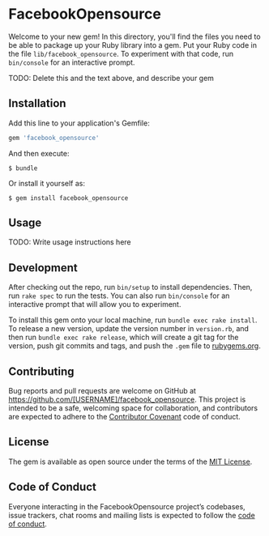 # FacebookOpensource

Welcome to your new gem! In this directory, you'll find the files you need to be able to package up your Ruby library into a gem. Put your Ruby code in the file `lib/facebook_opensource`. To experiment with that code, run `bin/console` for an interactive prompt.

TODO: Delete this and the text above, and describe your gem

## Installation

Add this line to your application's Gemfile:

```ruby
gem 'facebook_opensource'
```

And then execute:

    $ bundle

Or install it yourself as:

    $ gem install facebook_opensource

## Usage

TODO: Write usage instructions here

## Development

After checking out the repo, run `bin/setup` to install dependencies. Then, run `rake spec` to run the tests. You can also run `bin/console` for an interactive prompt that will allow you to experiment.

To install this gem onto your local machine, run `bundle exec rake install`. To release a new version, update the version number in `version.rb`, and then run `bundle exec rake release`, which will create a git tag for the version, push git commits and tags, and push the `.gem` file to [rubygems.org](https://rubygems.org).

## Contributing

Bug reports and pull requests are welcome on GitHub at https://github.com/[USERNAME]/facebook_opensource. This project is intended to be a safe, welcoming space for collaboration, and contributors are expected to adhere to the [Contributor Covenant](http://contributor-covenant.org) code of conduct.

## License

The gem is available as open source under the terms of the [MIT License](https://opensource.org/licenses/MIT).

## Code of Conduct

Everyone interacting in the FacebookOpensource project’s codebases, issue trackers, chat rooms and mailing lists is expected to follow the [code of conduct](https://github.com/[USERNAME]/facebook_opensource/blob/master/CODE_OF_CONDUCT.md).
